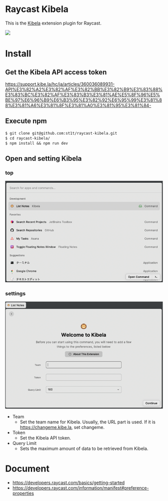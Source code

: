 # Raycast Kibela

This is the [Kibela](https://kibe.la/) extension plugin for Raycast.

![](assets/top.gif)

# Install

## Get the Kibela API access token

https://support.kibe.la/hc/ja/articles/360036089931-API%E3%82%A2%E3%82%AF%E3%82%BB%E3%82%B9%E3%83%88%E3%83%BC%E3%82%AF%E3%83%B3%E3%81%AE%E5%8F%96%E5%BE%97%E6%96%B9%E6%B3%95%E3%82%92%E6%95%99%E3%81%88%E3%81%A6%E3%81%8F%E3%81%A0%E3%81%95%E3%81%84-

## Execute npm

```shell
$ git clone git@github.com:st1t/raycast-kibela.git
$ cd raycast-kibela/
$ npm install && npm run dev
```

## Open and setting Kibela

### top

![](assets/top.png)

### settings

![](assets/kibela-settings.png)

- Team
    - Set the team name for Kibela. Usually, the URL part is used. If it is https://changeme.kibe.la, set changeme.
- Token
    - Set the Kibela API token.
- Query Limit
    - Sets the maximum amount of data to be retrieved from Kibela.

# Document

- https://developers.raycast.com/basics/getting-started
- https://developers.raycast.com/information/manifest#preference-properties
